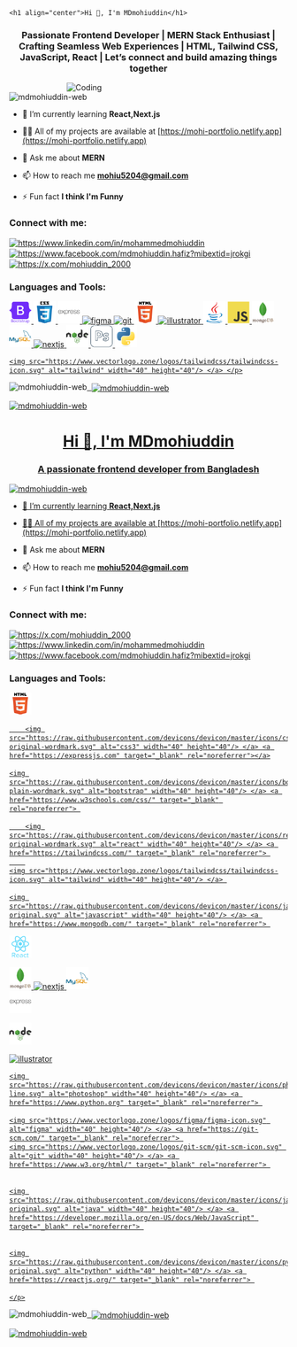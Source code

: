 
    <h1 align="center">Hi 👋, I'm MDmohiuddin</h1>
<h3 align="center">Passionate Frontend Developer | MERN Stack Enthusiast | Crafting Seamless Web Experiences | HTML, Tailwind CSS, JavaScript, React | Let’s connect and build amazing things together </h3>

<img align="right" alt="Coding" width="400" src="https://th.bing.com/th/id/R.81178b47a8598f0c81c4799f2cdd4057?rik=5cuVK%2bfI%2bsPqqw&pid
=ImgRaw&r=0">

<p align="left"> 
    <img src="https://komarev.com/ghpvc/?username=mdmohiuddin-web&label=Profile%20views&color=0e75b6&style=flat" alt="mdmohiuddin-web" /> </p>

- 🌱 I’m currently learning **React,Next.js**

- 👨‍💻 All of my projects are available at [https://mohi-portfolio.netlify.app](https://mohi-portfolio.netlify.app)

- 💬 Ask me about **MERN**

- 📫 How to reach me **mohiu5204@gmail.com**

- ⚡ Fun fact **I think I'm Funny**

<h3 align="left">Connect with me:</h3>
<p align="left">

<a href="https://linkedin.com/in/https://www.linkedin.com/in/mohammedmohiuddin" target="blank">
    <img align="center" src="https://raw.githubusercontent.com/rahuldkjain/github-profile-readme-generator/master/src/images/icons/Social/linked-in-alt.svg" alt="https://www.linkedin.com/in/mohammedmohiuddin" height="30" width="40" /></a>
<a href="https://fb.com/https://www.facebook.com/mdmohiuddin.hafiz?mibextid=jrokgi" target="blank">
    <img align="center" src="https://raw.githubusercontent.com/rahuldkjain/github-profile-readme-generator/master/src/images/icons/Social/facebook.svg" alt="https://www.facebook.com/mdmohiuddin.hafiz?mibextid=jrokgi" height="30" width="40" /></a>
<a href="https://twitter.com/https://x.com/mohiuddin_2000" target="blank">
    <img align="center" src="https://raw.githubusercontent.com/rahuldkjain/github-profile-readme-generator/master/src/images/icons/Social/twitter.svg" alt="https://x.com/mohiuddin_2000" height="30" width="40" /></a>

</p>

<h3 align="left">Languages and Tools:</h3>
<p align="left"> <a href="https://getbootstrap.com" target="_blank" rel="noreferrer"> 
    <img src="https://raw.githubusercontent.com/devicons/devicon/master/icons/bootstrap/bootstrap-plain-wordmark.svg" alt="bootstrap" width="40" height="40"/> </a> <a href="https://www.w3schools.com/css/" target="_blank" rel="noreferrer"> 
    <img src="https://raw.githubusercontent.com/devicons/devicon/master/icons/css3/css3-original-wordmark.svg" alt="css3" width="40" height="40"/> </a> <a href="https://expressjs.com" target="_blank" rel="noreferrer"> 
    <img src="https://raw.githubusercontent.com/devicons/devicon/master/icons/express/express-original-wordmark.svg" alt="express" width="40" height="40"/> </a> <a href="https://www.figma.com/" target="_blank" rel="noreferrer"> 
    <img src="https://www.vectorlogo.zone/logos/figma/figma-icon.svg" alt="figma" width="40" height="40"/> </a> <a href="https://git-scm.com/" target="_blank" rel="noreferrer"> 
    <img src="https://www.vectorlogo.zone/logos/git-scm/git-scm-icon.svg" alt="git" width="40" height="40"/> </a> <a href="https://www.w3.org/html/" target="_blank" rel="noreferrer"> 
    <img src="https://raw.githubusercontent.com/devicons/devicon/master/icons/html5/html5-original-wordmark.svg" alt="html5" width="40" height="40"/> </a> <a href="https://www.adobe.com/in/products/illustrator.html" target="_blank" rel="noreferrer"> 
    <img src="https://www.vectorlogo.zone/logos/adobe_illustrator/adobe_illustrator-icon.svg" alt="illustrator" width="40" height="40"/> </a> <a href="https://www.java.com" target="_blank" rel="noreferrer"> 
    <img src="https://raw.githubusercontent.com/devicons/devicon/master/icons/java/java-original.svg" alt="java" width="40" height="40"/> </a> <a href="https://developer.mozilla.org/en-US/docs/Web/JavaScript" target="_blank" rel="noreferrer"> 
    <img src="https://raw.githubusercontent.com/devicons/devicon/master/icons/javascript/javascript-original.svg" alt="javascript" width="40" height="40"/> </a> <a href="https://www.mongodb.com/" target="_blank" rel="noreferrer"> 
    <img src="https://raw.githubusercontent.com/devicons/devicon/master/icons/mongodb/mongodb-original-wordmark.svg" alt="mongodb" width="40" height="40"/> </a> <a href="https://www.mysql.com/" target="_blank" rel="noreferrer"> 
    <img src="https://raw.githubusercontent.com/devicons/devicon/master/icons/mysql/mysql-original-wordmark.svg" alt="mysql" width="40" height="40"/> </a> <a href="https://nextjs.org/" target="_blank" rel="noreferrer"> 
    <img src="https://cdn.worldvectorlogo.com/logos/nextjs-2.svg" alt="nextjs" width="40" height="40"/> </a> <a href="https://nodejs.org" target="_blank" rel="noreferrer"> 
    <img src="https://raw.githubusercontent.com/devicons/devicon/master/icons/nodejs/nodejs-original-wordmark.svg" alt="nodejs" width="40" height="40"/> </a> <a href="https://www.photoshop.com/en" target="_blank" rel="noreferrer"> 
    <img src="https://raw.githubusercontent.com/devicons/devicon/master/icons/photoshop/photoshop-line.svg" alt="photoshop" width="40" height="40"/> </a> <a href="https://www.python.org" target="_blank" rel="noreferrer"> 
    <img src="https://raw.githubusercontent.com/devicons/devicon/master/icons/python/python-original.svg" alt="python" width="40" height="40"/> </a> <a href="https://reactjs.org/" target="_blank" rel="noreferrer"> 
     
    <img src="https://www.vectorlogo.zone/logos/tailwindcss/tailwindcss-icon.svg" alt="tailwind" width="40" height="40"/> </a> </p>

<p>
    <img align="left" src="https://github-readme-stats.vercel.app/api/top-langs?username=mdmohiuddin-web&show_icons=true&locale=en&layout=compact" alt="mdmohiuddin-web" /></p>

<p>&nbsp;
    <img align="center" src="https://github-readme-stats.vercel.app/api?username=mdmohiuddin-web&show_icons=true&locale=en" alt="mdmohiuddin-web" /></p>

<p>
    <img align="center" src="https://github-readme-streak-stats.herokuapp.com/?user=mdmohiuddin-web&" alt="mdmohiuddin-web" /></p><h1 align="center">Hi 👋, I'm MDmohiuddin</h1>
<h3 align="center">A passionate frontend developer from Bangladesh</h3>

<p align="left"> 
    <img src="https://komarev.com/ghpvc/?username=mdmohiuddin-web&label=Profile%20views&color=0e75b6&style=flat" alt="mdmohiuddin-web" /> </p>

- 🌱 I’m currently learning **React,Next.js**

- 👨‍💻 All of my projects are available at [https://mohi-portfolio.netlify.app](https://mohi-portfolio.netlify.app)

- 💬 Ask me about **MERN**

- 📫 How to reach me **mohiu5204@gmail.com**

- ⚡ Fun fact **I think I'm Funny**

<h3 align="left">Connect with me:</h3>
<p align="left">
<a href="https://twitter.com/https://x.com/mohiuddin_2000" target="blank">
    <img align="center" src="https://raw.githubusercontent.com/rahuldkjain/github-profile-readme-generator/master/src/images/icons/Social/twitter.svg" alt="https://x.com/mohiuddin_2000" height="30" width="40" /></a>
<a href="https://linkedin.com/in/https://www.linkedin.com/in/mohammedmohiuddin" target="blank">
    <img align="center" src="https://raw.githubusercontent.com/rahuldkjain/github-profile-readme-generator/master/src/images/icons/Social/linked-in-alt.svg" alt="https://www.linkedin.com/in/mohammedmohiuddin" height="30" width="40" /></a>
<a href="https://fb.com/https://www.facebook.com/mdmohiuddin.hafiz?mibextid=jrokgi" target="blank">
    <img align="center" src="https://raw.githubusercontent.com/rahuldkjain/github-profile-readme-generator/master/src/images/icons/Social/facebook.svg" alt="https://www.facebook.com/mdmohiuddin.hafiz?mibextid=jrokgi" height="30" width="40" /></a>
</p>

<h3 align="left">Languages and Tools:</h3>
<p align="left"> <a href="https://getbootstrap.com" target="_blank" rel="noreferrer"> 
    <img src="https://raw.githubusercontent.com/devicons/devicon/master/icons/html5/html5-original-wordmark.svg" alt="html5" width="40" height="40"/> </a> <a href="https://www.adobe.com/in/products/illustrator.html" target="_blank" rel="noreferrer">
        
        <img src="https://raw.githubusercontent.com/devicons/devicon/master/icons/css3/css3-original-wordmark.svg" alt="css3" width="40" height="40"/> </a> <a href="https://expressjs.com" target="_blank" rel="noreferrer"></a>

    <img src="https://raw.githubusercontent.com/devicons/devicon/master/icons/bootstrap/bootstrap-plain-wordmark.svg" alt="bootstrap" width="40" height="40"/> </a> <a href="https://www.w3schools.com/css/" target="_blank" rel="noreferrer"> 

        <img src="https://raw.githubusercontent.com/devicons/devicon/master/icons/react/react-original-wordmark.svg" alt="react" width="40" height="40"/> </a> <a href="https://tailwindcss.com/" target="_blank" rel="noreferrer"> 
        
    <img src="https://www.vectorlogo.zone/logos/tailwindcss/tailwindcss-icon.svg" alt="tailwind" width="40" height="40"/> </a> 

    <img src="https://raw.githubusercontent.com/devicons/devicon/master/icons/javascript/javascript-original.svg" alt="javascript" width="40" height="40"/> </a> <a href="https://www.mongodb.com/" target="_blank" rel="noreferrer"> 

<img src="https://raw.githubusercontent.com/devicons/devicon/master/icons/react/react-original-wordmark.svg" alt="react" width="40" height="40"/> </a> <a href="https://tailwindcss.com/" target="_blank" rel="noreferrer">

  <img src="https://raw.githubusercontent.com/devicons/devicon/master/icons/mongodb/mongodb-original-wordmark.svg" alt="mongodb" width="40" height="40"/> </a> <a href="https://www.mysql.com/" target="_blank" rel="noreferrer">
     <img src="https://cdn.worldvectorlogo.com/logos/nextjs-2.svg" alt="nextjs" width="40" height="40"/> </a> <a href="https://nodejs.org" target="_blank" rel="noreferrer"> 
 <img src="https://raw.githubusercontent.com/devicons/devicon/master/icons/mysql/mysql-original-wordmark.svg" alt="mysql" width="40" height="40"/> </a> <a href="https://nextjs.org/" target="_blank" rel="noreferrer">     
    <img src="https://raw.githubusercontent.com/devicons/devicon/master/icons/express/express-original-wordmark.svg" alt="express" width="40" height="40"/> </a> <a href="https://www.figma.com/" target="_blank" rel="noreferrer">

<img src="https://raw.githubusercontent.com/devicons/devicon/master/icons/nodejs/nodejs-original-wordmark.svg" alt="nodejs" width="40" height="40"/> </a> <a href="https://www.photoshop.com/en" target="_blank" rel="noreferrer">

 <img src="https://www.vectorlogo.zone/logos/adobe_illustrator/adobe_illustrator-icon.svg" alt="illustrator" width="40" height="40"/> </a> <a href="https://www.java.com" target="_blank" rel="noreferrer">

    <img src="https://raw.githubusercontent.com/devicons/devicon/master/icons/photoshop/photoshop-line.svg" alt="photoshop" width="40" height="40"/> </a> <a href="https://www.python.org" target="_blank" rel="noreferrer"> 

    <img src="https://www.vectorlogo.zone/logos/figma/figma-icon.svg" alt="figma" width="40" height="40"/> </a> <a href="https://git-scm.com/" target="_blank" rel="noreferrer"> 
    <img src="https://www.vectorlogo.zone/logos/git-scm/git-scm-icon.svg" alt="git" width="40" height="40"/> </a> <a href="https://www.w3.org/html/" target="_blank" rel="noreferrer"> 
    
    
    <img src="https://raw.githubusercontent.com/devicons/devicon/master/icons/java/java-original.svg" alt="java" width="40" height="40"/> </a> <a href="https://developer.mozilla.org/en-US/docs/Web/JavaScript" target="_blank" rel="noreferrer"> 
    

    <img src="https://raw.githubusercontent.com/devicons/devicon/master/icons/python/python-original.svg" alt="python" width="40" height="40"/> </a> <a href="https://reactjs.org/" target="_blank" rel="noreferrer"> 
    
    </p>

<p>
    <img align="left" src="https://github-readme-stats.vercel.app/api/top-langs?username=mdmohiuddin-web&show_icons=true&locale=en&layout=compact" alt="mdmohiuddin-web" /></p>

<p>&nbsp;
    <img align="center" src="https://github-readme-stats.vercel.app/api?username=mdmohiuddin-web&show_icons=true&locale=en" alt="mdmohiuddin-web" /></p>

<p>
    <img align="center" src="https://github-readme-streak-stats.herokuapp.com/?user=mdmohiuddin-web&" alt="mdmohiuddin-web" /></p>

